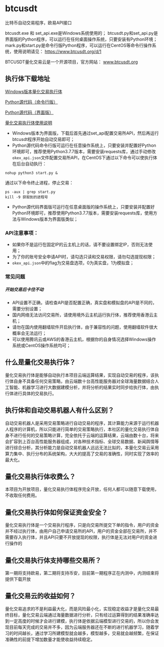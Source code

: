 # btcusdt
比特币自动交易程序，欧易API接口

btcusdt.exe 和 set_api.exe是Windows系统使用的；
btcusdt.py和set_api.py是界面版的Python程序，可以运行在任何桌面操作系统，只要安装有Python环境；
mark.py和start.py是命令行版Python程序，可以运行在CentOS等命令行操作系统，使用说明请见：
https://www.btcusdt.org/d/1

BTCUSDT量化交易云是一个开源项目，官方网站：
www.btcusdt.org

## 执行体下载地址
[Windows版本量化交易执行体](http://img.btcusdt.org/tool/btcusdt_win.zip)

[Python源代码（命令行版）](http://img.btcusdt.org/tool/btcusdt_python.zip)

[Python源代码（界面版）](http://img.btcusdt.org/tool/btcusdt_python_ui.zip)

[量化交易执行体使用说明](https://www.btcusdt.org/d/522)

- Windows版本为界面版，下载后首先通过set_api配置交易所API，然后再运行btcusdt程序开始自动交易即可；
- Python源代码命令行版可运行在任意操作系统上，只要安装并配置好Python环境即可，推荐使用Python3.7.7版本，需要安装requests库，通过手动修改`okex_api.json`文件配置交易所API，在CentOS下通过以下命令可以使执行体在后台自动执行：
```
nohup python3 start.py &
```
通过以下命令终止进程，停止交易：
```
ps -aux | grep start.py
kill -9 获取到的进程号
```
- Python源代码界面版可运行在任意桌面版的操作系统上，只要安装并配置好Python环境即可，推荐使用Python3.7.7版本，需要安装requests库，使用方法与Windows版本为界面版类似；

### API注意事项：

- 如果你不是运行在固定IP的云主机上的话，请不要设置绑定IP，否则无法使用；
- 为了你的账号安全申请API时，请勾选只读和交易权限，请勿勾选提现权限；
- `okex_api.json`中的flag为交易盘选项，0为真实盘，1为模拟盘；

### 常见问题
##### 开始交易后卡住不动

- API设置不正确，请检查API是否配置正确，真实盘和模拟盘的API是不同的，需要分别设置；
- 国内网络无法访问交易所，请使用境外云主机运行执行体，推荐使用香港云主机；
- 请勿在国内使用翻墙软件开启执行体，由于兼容性的问题，使用翻墙软件很大概率会无法运行；
- 可以使用腾讯云或AWS的香港云主机，根据你的自身情况选择Windows操作系统或CentOS操作系统均可；

## 什么是量化交易执行体？
量化交易执行体是能够自动执行本项目云端运算结果，实现自动交易的程序，该执行体自身不具备任何交易策略，由云端数十台高性能服务器对全球海量数据结合人工智能、机器学习进行大数据建模分析，并将分析的结果实时同步给执行体，由执行体进行具体的交易执行。

## 执行体和自动交易机器人有什么区别？
自动交易机器人是采用交易策略进行自动交易的程序，其计算能力来源于运行机器人程序的计算机，所以只能进行简单的交易策略执行，本社区的量化交易执行体自身不进行任何的交易策略计算，完全依托于云端的运算结果，云端由数十台，将来会扩容到上百台高性能服务器组成，对各种技术指标、全球交易数据、新闻舆情等进行综合分析，其分析能力是自动交易机器人远远无法比拟的，本量化交易云采用算力集中、执行分布的系统架构，大大的提高了交易的准确性，同时实现了效率的最大化。

## 量化交易执行体收费么？
本项目为开放项目，量化交易执行体程序完全开放，任何人都可以随意下载使用，不收取任何费用。

## 量化交易执行体如何保证资金安全？
量化交易执行体是一个交易执行程序，只是向交易所提交下单的指令，用户的资金并不经过执行体，由用户自己申请交易所的API，用户的资金全部在交易所，并不需要存入执行体，并且API只要不开放提现的权限，执行体是无法对用户的资金进行操作的

## 量化交易执行体支持哪些交易所？
第一期将支持欧易，第二期将支持币安，目前第一期程序正在内测中，内测结束将提供下载开放

## 量化交易云的收益如何？
量化交易追求的不是利益最大化，而是风险最小化，实现稳定收益才是量化交易最终目标，量化交易云端通过海量数据进行分析，只有经过运算得到的结果准确率达到一定高度的时候才会进行建模，执行体是依据云端模型进行交易的，所以你会发现目前每天完成的交易并不多，因为云端服务器还在不断的进行机器学习，随着学习的时间越长，通过学习所建模型就会越多，模型越多，交易就会越频繁，在保证准确性的前提下增加数量才能使收益持续稳定。
